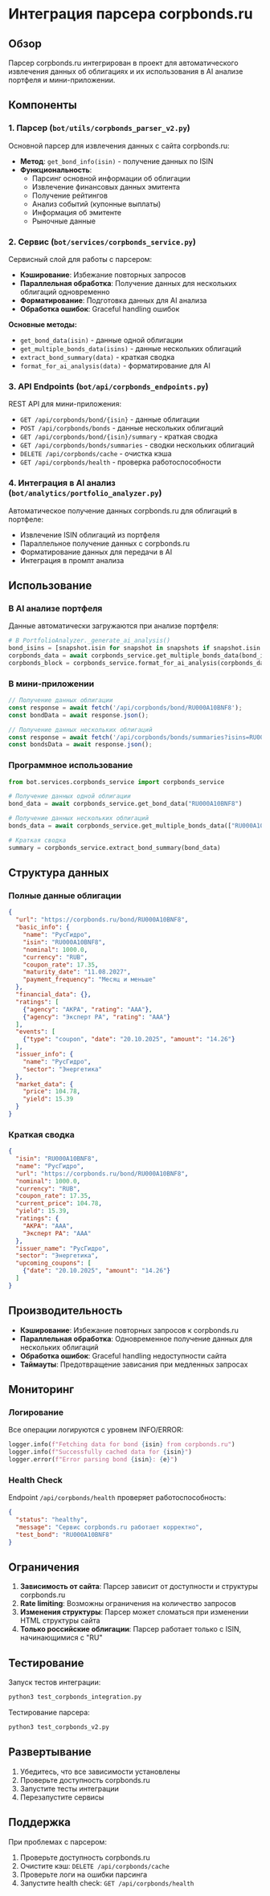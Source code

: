 # Интеграция парсера corpbonds.ru

## Обзор

Парсер corpbonds.ru интегрирован в проект для автоматического извлечения данных об облигациях и их использования в AI анализе портфеля и мини-приложении.

## Компоненты

### 1. Парсер (`bot/utils/corpbonds_parser_v2.py`)

Основной парсер для извлечения данных с сайта corpbonds.ru:

- **Метод**: `get_bond_info(isin)` - получение данных по ISIN
- **Функциональность**: 
  - Парсинг основной информации об облигации
  - Извлечение финансовых данных эмитента
  - Получение рейтингов
  - Анализ событий (купонные выплаты)
  - Информация об эмитенте
  - Рыночные данные

### 2. Сервис (`bot/services/corpbonds_service.py`)

Сервисный слой для работы с парсером:

- **Кэширование**: Избежание повторных запросов
- **Параллельная обработка**: Получение данных для нескольких облигаций одновременно
- **Форматирование**: Подготовка данных для AI анализа
- **Обработка ошибок**: Graceful handling ошибок

**Основные методы:**
- `get_bond_data(isin)` - данные одной облигации
- `get_multiple_bonds_data(isins)` - данные нескольких облигаций
- `extract_bond_summary(data)` - краткая сводка
- `format_for_ai_analysis(data)` - форматирование для AI

### 3. API Endpoints (`bot/api/corpbonds_endpoints.py`)

REST API для мини-приложения:

- `GET /api/corpbonds/bond/{isin}` - данные облигации
- `POST /api/corpbonds/bonds` - данные нескольких облигаций
- `GET /api/corpbonds/bond/{isin}/summary` - краткая сводка
- `GET /api/corpbonds/bonds/summaries` - сводки нескольких облигаций
- `DELETE /api/corpbonds/cache` - очистка кэша
- `GET /api/corpbonds/health` - проверка работоспособности

### 4. Интеграция в AI анализ (`bot/analytics/portfolio_analyzer.py`)

Автоматическое получение данных corpbonds.ru для облигаций в портфеле:

- Извлечение ISIN облигаций из портфеля
- Параллельное получение данных с corpbonds.ru
- Форматирование данных для передачи в AI
- Интеграция в промпт анализа

## Использование

### В AI анализе портфеля

Данные автоматически загружаются при анализе портфеля:

```python
# В PortfolioAnalyzer._generate_ai_analysis()
bond_isins = [snapshot.isin for snapshot in snapshots if snapshot.isin and snapshot.isin.startswith('RU')]
corpbonds_data = await corpbonds_service.get_multiple_bonds_data(bond_isins)
corpbonds_block = corpbonds_service.format_for_ai_analysis(corpbonds_data)
```

### В мини-приложении

```javascript
// Получение данных облигации
const response = await fetch('/api/corpbonds/bond/RU000A10BNF8');
const bondData = await response.json();

// Получение данных нескольких облигаций
const response = await fetch('/api/corpbonds/bonds/summaries?isins=RU000A10BNF8,RU000A1082X0');
const bondsData = await response.json();
```

### Программное использование

```python
from bot.services.corpbonds_service import corpbonds_service

# Получение данных одной облигации
bond_data = await corpbonds_service.get_bond_data("RU000A10BNF8")

# Получение данных нескольких облигаций
bonds_data = await corpbonds_service.get_multiple_bonds_data(["RU000A10BNF8", "RU000A1082X0"])

# Краткая сводка
summary = corpbonds_service.extract_bond_summary(bond_data)
```

## Структура данных

### Полные данные облигации

```json
{
  "url": "https://corpbonds.ru/bond/RU000A10BNF8",
  "basic_info": {
    "name": "РусГидро",
    "isin": "RU000A10BNF8",
    "nominal": 1000.0,
    "currency": "RUB",
    "coupon_rate": 17.35,
    "maturity_date": "11.08.2027",
    "payment_frequency": "Месяц и меньше"
  },
  "financial_data": {},
  "ratings": [
    {"agency": "АКРА", "rating": "AAA"},
    {"agency": "Эксперт РА", "rating": "AAA"}
  ],
  "events": [
    {"type": "coupon", "date": "20.10.2025", "amount": "14.26"}
  ],
  "issuer_info": {
    "name": "РусГидро",
    "sector": "Энергетика"
  },
  "market_data": {
    "price": 104.78,
    "yield": 15.39
  }
}
```

### Краткая сводка

```json
{
  "isin": "RU000A10BNF8",
  "name": "РусГидро",
  "url": "https://corpbonds.ru/bond/RU000A10BNF8",
  "nominal": 1000.0,
  "currency": "RUB",
  "coupon_rate": 17.35,
  "current_price": 104.78,
  "yield": 15.39,
  "ratings": {
    "АКРА": "AAA",
    "Эксперт РА": "AAA"
  },
  "issuer_name": "РусГидро",
  "sector": "Энергетика",
  "upcoming_coupons": [
    {"date": "20.10.2025", "amount": "14.26"}
  ]
}
```

## Производительность

- **Кэширование**: Избежание повторных запросов к corpbonds.ru
- **Параллельная обработка**: Одновременное получение данных для нескольких облигаций
- **Обработка ошибок**: Graceful handling недоступности сайта
- **Таймауты**: Предотвращение зависания при медленных запросах

## Мониторинг

### Логирование

Все операции логируются с уровнем INFO/ERROR:

```python
logger.info(f"Fetching data for bond {isin} from corpbonds.ru")
logger.info(f"Successfully cached data for {isin}")
logger.error(f"Error parsing bond {isin}: {e}")
```

### Health Check

Endpoint `/api/corpbonds/health` проверяет работоспособность:

```json
{
  "status": "healthy",
  "message": "Сервис corpbonds.ru работает корректно",
  "test_bond": "RU000A10BNF8"
}
```

## Ограничения

1. **Зависимость от сайта**: Парсер зависит от доступности и структуры corpbonds.ru
2. **Rate limiting**: Возможны ограничения на количество запросов
3. **Изменения структуры**: Парсер может сломаться при изменении HTML структуры сайта
4. **Только российские облигации**: Парсер работает только с ISIN, начинающимися с "RU"

## Тестирование

Запуск тестов интеграции:

```bash
python3 test_corpbonds_integration.py
```

Тестирование парсера:

```bash
python3 test_corpbonds_v2.py
```

## Развертывание

1. Убедитесь, что все зависимости установлены
2. Проверьте доступность corpbonds.ru
3. Запустите тесты интеграции
4. Перезапустите сервисы

## Поддержка

При проблемах с парсером:

1. Проверьте доступность corpbonds.ru
2. Очистите кэш: `DELETE /api/corpbonds/cache`
3. Проверьте логи на ошибки парсинга
4. Запустите health check: `GET /api/corpbonds/health`
